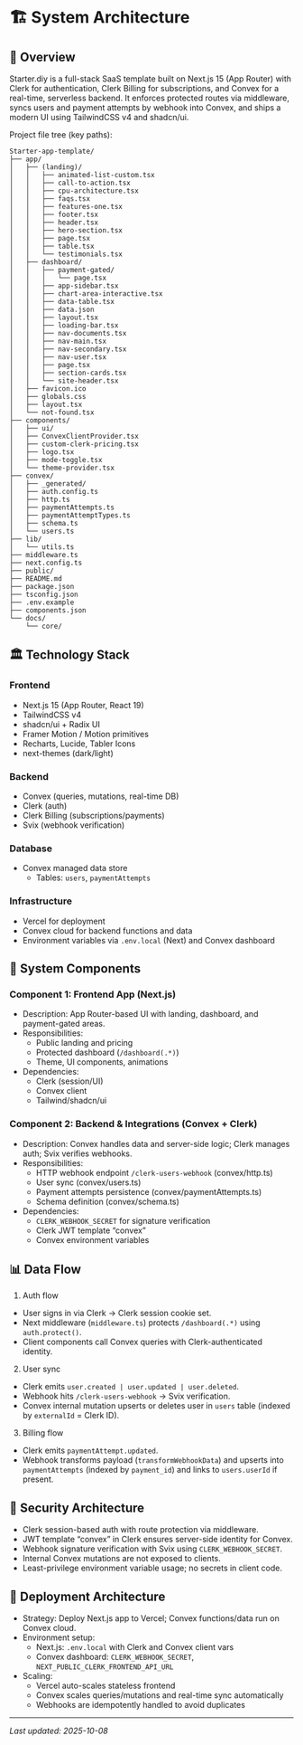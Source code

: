 # 🏗️ System Architecture

## 📐 Overview

Starter.diy is a full-stack SaaS template built on Next.js 15 (App Router) with Clerk for authentication, Clerk Billing for subscriptions, and Convex for a real-time, serverless backend. It enforces protected routes via middleware, syncs users and payment attempts by webhook into Convex, and ships a modern UI using TailwindCSS v4 and shadcn/ui.

Project file tree (key paths):

```
Starter-app-template/
├── app/
│   ├── (landing)/
│   │   ├── animated-list-custom.tsx
│   │   ├── call-to-action.tsx
│   │   ├── cpu-architecture.tsx
│   │   ├── faqs.tsx
│   │   ├── features-one.tsx
│   │   ├── footer.tsx
│   │   ├── header.tsx
│   │   ├── hero-section.tsx
│   │   ├── page.tsx
│   │   ├── table.tsx
│   │   └── testimonials.tsx
│   ├── dashboard/
│   │   ├── payment-gated/
│   │   │   └── page.tsx
│   │   ├── app-sidebar.tsx
│   │   ├── chart-area-interactive.tsx
│   │   ├── data-table.tsx
│   │   ├── data.json
│   │   ├── layout.tsx
│   │   ├── loading-bar.tsx
│   │   ├── nav-documents.tsx
│   │   ├── nav-main.tsx
│   │   ├── nav-secondary.tsx
│   │   ├── nav-user.tsx
│   │   ├── page.tsx
│   │   ├── section-cards.tsx
│   │   └── site-header.tsx
│   ├── favicon.ico
│   ├── globals.css
│   ├── layout.tsx
│   └── not-found.tsx
├── components/
│   ├── ui/
│   ├── ConvexClientProvider.tsx
│   ├── custom-clerk-pricing.tsx
│   ├── logo.tsx
│   ├── mode-toggle.tsx
│   └── theme-provider.tsx
├── convex/
│   ├── _generated/
│   ├── auth.config.ts
│   ├── http.ts
│   ├── paymentAttempts.ts
│   ├── paymentAttemptTypes.ts
│   ├── schema.ts
│   └── users.ts
├── lib/
│   └── utils.ts
├── middleware.ts
├── next.config.ts
├── public/
├── README.md
├── package.json
├── tsconfig.json
├── .env.example
├── components.json
└── docs/
    └── core/
```

## 🏛️ Technology Stack

### Frontend
- Next.js 15 (App Router, React 19)
- TailwindCSS v4
- shadcn/ui + Radix UI
- Framer Motion / Motion primitives
- Recharts, Lucide, Tabler Icons
- next-themes (dark/light)

### Backend
- Convex (queries, mutations, real-time DB)
- Clerk (auth)
- Clerk Billing (subscriptions/payments)
- Svix (webhook verification)

### Database
- Convex managed data store
  - Tables: `users`, `paymentAttempts`

### Infrastructure
- Vercel for deployment
- Convex cloud for backend functions and data
- Environment variables via `.env.local` (Next) and Convex dashboard

## 🔄 System Components

### Component 1: Frontend App (Next.js)
- Description: App Router-based UI with landing, dashboard, and payment-gated areas.
- Responsibilities:
  - Public landing and pricing
  - Protected dashboard (`/dashboard(.*)`)
  - Theme, UI components, animations
- Dependencies:
  - Clerk (session/UI)
  - Convex client
  - Tailwind/shadcn/ui

### Component 2: Backend & Integrations (Convex + Clerk)
- Description: Convex handles data and server-side logic; Clerk manages auth; Svix verifies webhooks.
- Responsibilities:
  - HTTP webhook endpoint `/clerk-users-webhook` (convex/http.ts)
  - User sync (convex/users.ts)
  - Payment attempts persistence (convex/paymentAttempts.ts)
  - Schema definition (convex/schema.ts)
- Dependencies:
  - `CLERK_WEBHOOK_SECRET` for signature verification
  - Clerk JWT template “convex”
  - Convex environment variables

## 📊 Data Flow

1) Auth flow
- User signs in via Clerk → Clerk session cookie set.
- Next middleware (`middleware.ts`) protects `/dashboard(.*)` using `auth.protect()`.
- Client components call Convex queries with Clerk-authenticated identity.

2) User sync
- Clerk emits `user.created | user.updated | user.deleted`.
- Webhook hits `/clerk-users-webhook` → Svix verification.
- Convex internal mutation upserts or deletes user in `users` table (indexed by `externalId` = Clerk ID).

3) Billing flow
- Clerk emits `paymentAttempt.updated`.
- Webhook transforms payload (`transformWebhookData`) and upserts into `paymentAttempts` (indexed by `payment_id`) and links to `users.userId` if present.

## 🔐 Security Architecture

- Clerk session-based auth with route protection via middleware.
- JWT template “convex” in Clerk ensures server-side identity for Convex.
- Webhook signature verification with Svix using `CLERK_WEBHOOK_SECRET`.
- Internal Convex mutations are not exposed to clients.
- Least-privilege environment variable usage; no secrets in client code.

## 🚀 Deployment Architecture

- Strategy: Deploy Next.js app to Vercel; Convex functions/data run on Convex cloud.
- Environment setup:
  - Next.js: `.env.local` with Clerk and Convex client vars
  - Convex dashboard: `CLERK_WEBHOOK_SECRET`, `NEXT_PUBLIC_CLERK_FRONTEND_API_URL`
- Scaling:
  - Vercel auto-scales stateless frontend
  - Convex scales queries/mutations and real-time sync automatically
  - Webhooks are idempotently handled to avoid duplicates

---

*Last updated: 2025-10-08*
